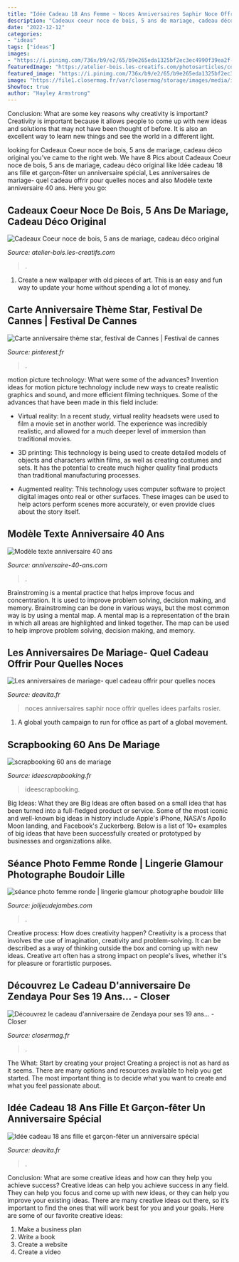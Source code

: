 ```yaml
---
title: "Idée Cadeau 18 Ans Femme ~ Noces Anniversaires Saphir Noce Offrir Quelles Idees Parfaits Rosier"
description: "Cadeaux coeur noce de bois, 5 ans de mariage, cadeau déco original"
date: "2022-12-12"
categories:
- "ideas"
tags: ["ideas"]
images:
- "https://i.pinimg.com/736x/b9/e2/65/b9e265eda1325bf2ec3ec4990f39ea2f--cannes-invitation.jpg"
featuredImage: "https://atelier-bois.les-creatifs.com/photosarticles/coeur_noce_bois_photo.jpg"
featured_image: "https://i.pinimg.com/736x/b9/e2/65/b9e265eda1325bf2ec3ec4990f39ea2f--cannes-invitation.jpg"
image: "https://file1.closermag.fr/var/closermag/storage/images/media/images-des-contenus/teen/articles/20150902/zendaya-coleman-fait-un-appel-aux-dons-sur-youtube/4840485-1-fre-FR/Zendaya-Coleman-fait-un-appel-aux-dons-sur-Youtube.jpg?alias=exact1024x768_l&amp;size=x100&amp;format=jpeg"
ShowToc: true
author: "Hayley Armstrong"
---
```



Conclusion: What are some key reasons why creativity is important?
Creativity is important because it allows people to come up with new ideas and solutions that may not have been thought of before. It is also an excellent way to learn new things and see the world in a different light.

	

		
looking for Cadeaux Coeur noce de bois, 5 ans de mariage, cadeau déco original you've came to the right web. We have 8 Pics about Cadeaux Coeur noce de bois, 5 ans de mariage, cadeau déco original like Idée cadeau 18 ans fille et garçon-fêter un anniversaire spécial, Les anniversaires de mariage- quel cadeau offrir pour quelles noces and also Modèle texte anniversaire 40 ans. Here you go:
		
    
## Cadeaux Coeur Noce De Bois, 5 Ans De Mariage, Cadeau Déco Original

<img loading=lazy src="https://atelier-bois.les-creatifs.com/photosarticles/coeur_noce_bois_photo.jpg" onerror="this.onerror=null;this.src='https://tse2.mm.bing.net/th?id=OIP.SU5RVyZB6CRoZKxd-PPPoQAAAA&amp;pid=15.1';" alt="Cadeaux Coeur noce de bois, 5 ans de mariage, cadeau déco original">

_Source: atelier-bois.les-creatifs.com_

>. 

	

1. Create a new wallpaper with old pieces of art. This is an easy and fun way to update your home without spending a lot of money.

    
## Carte Anniversaire Thème Star, Festival De Cannes | Festival De Cannes

<img loading=lazy src="https://i.pinimg.com/736x/b9/e2/65/b9e265eda1325bf2ec3ec4990f39ea2f--cannes-invitation.jpg" onerror="this.onerror=null;this.src='https://tse4.mm.bing.net/th?id=OIP.dX6mggrb9YOE9lT0nQZRuQAAAA&amp;pid=15.1';" alt="Carte anniversaire thème star, festival de Cannes | Festival de cannes">

_Source: pinterest.fr_

>. 

	

motion picture technology: What were some of the advances?
Invention ideas for motion picture technology include new ways to create realistic graphics and sound, and more efficient filming techniques. Some of the advances that have been made in this field include: 
- Virtual reality: In a recent study, virtual reality headsets were used to film a movie set in another world. The experience was incredibly realistic, and allowed for a much deeper level of immersion than traditional movies. 

- 3D printing: This technology is being used to create detailed models of objects and characters within films, as well as creating costumes and sets. It has the potential to create much higher quality final products than traditional manufacturing processes. 

- Augmented reality: This technology uses computer software to project digital images onto real or other surfaces. These images can be used to help actors perform scenes more accurately, or even provide clues about the story itself.

    
## Modèle Texte Anniversaire 40 Ans

<img loading=lazy src="http://www.anniversaire-40-ans.com/images/article/modele-texte-anniversaire-40-ans.jpg" onerror="this.onerror=null;this.src='https://tse1.mm.bing.net/th?id=OIP.GZnkauwuDXSRmRUV0jeSLwHaDY&amp;pid=15.1';" alt="Modèle texte anniversaire 40 ans">

_Source: anniversaire-40-ans.com_

>. 

	

Brainstroming is a mental practice that helps improve focus and concentration. It is used to improve problem solving, decision making, and memory. Brainstroming can be done in various ways, but the most common way is by using a mental map. A mental map is a representation of the brain in which all areas are highlighted and linked together. The map can be used to help improve problem solving, decision making, and memory.

    
## Les Anniversaires De Mariage- Quel Cadeau Offrir Pour Quelles Noces

<img loading=lazy src="https://deavita.fr/wp-content/uploads/2018/01/anniversaires-de-mariage-16-ans-noces-de-saphir-bijoux-objets-de-luxe.jpg" onerror="this.onerror=null;this.src='https://tse1.mm.bing.net/th?id=OIP.e4ITSon6p3G5imyYB104owHaFP&amp;pid=15.1';" alt="Les anniversaires de mariage- quel cadeau offrir pour quelles noces">

_Source: deavita.fr_

>noces anniversaires saphir noce offrir quelles idees parfaits rosier. 

	

1. A global youth campaign to run for office as part of a global movement. 

    
## Scrapbooking 60 Ans De Mariage

<img loading=lazy src="https://www.ideescrapbooking.fr/images/scrapbooking-60-ans-de-mariage_3.jpg" onerror="this.onerror=null;this.src='https://tse3.mm.bing.net/th?id=OIP.LxSGDyOMEOcLCatS6g7LiQHaE8&amp;pid=15.1';" alt="scrapbooking 60 ans de mariage">

_Source: ideescrapbooking.fr_

>ideescrapbooking. 

	

Big Ideas: What they are
Big Ideas are often based on a small idea that has been turned into a full-fledged product or service. Some of the most iconic and well-known big ideas in history include Apple's iPhone, NASA's Apollo Moon landing, and Facebook's Zuckerberg. 
Below is a list of 10+ examples of big ideas that have been successfully created or prototyped by businesses and organizations alike.

    
## Séance Photo Femme Ronde | Lingerie Glamour Photographe Boudoir Lille

<img loading=lazy src="https://www.jolijeudejambes.com/wp-content/uploads/2017/11/28-11932-post/seance-photo-boudoir-femme-ronde-lingerie-glamour-photographe-lille-5(pp_w768_h512).jpg" onerror="this.onerror=null;this.src='https://tse4.mm.bing.net/th?id=OIP.MMlE0p3G5sdlpDErfhN1ogHaE8&amp;pid=15.1';" alt="séance photo femme ronde | lingerie glamour photographe boudoir lille">

_Source: jolijeudejambes.com_

>. 

	

Creative process: How does creativity happen?
Creativity is a process that involves the use of imagination, creativity and problem-solving. It can be described as a way of thinking outside the box and coming up with new ideas. Creative art often has a strong impact on people's lives, whether it's for pleasure or forartistic purposes.

    
## Découvrez Le Cadeau D&#039;anniversaire De Zendaya Pour Ses 19 Ans... - Closer

<img loading=lazy src="https://file1.closermag.fr/var/closermag/storage/images/media/images-des-contenus/teen/articles/20150902/zendaya-coleman-fait-un-appel-aux-dons-sur-youtube/4840485-1-fre-FR/Zendaya-Coleman-fait-un-appel-aux-dons-sur-Youtube.jpg?alias=exact1024x768_l&amp;size=x100&amp;format=jpeg" onerror="this.onerror=null;this.src='https://tse3.mm.bing.net/th?id=OIP.t1rI1MM4mmPjKfkPshzh7AHaEj&amp;pid=15.1';" alt="Découvrez le cadeau d&#039;anniversaire de Zendaya pour ses 19 ans... - Closer">

_Source: closermag.fr_

>. 

	

The What: Start by creating your project
Creating a project is not as hard as it seems. There are many options and resources available to help you get started. The most important thing is to decide what you want to create and what you feel passionate about.

    
## Idée Cadeau 18 Ans Fille Et Garçon-fêter Un Anniversaire Spécial

<img loading=lazy src="http://deavita.fr/wp-content/uploads/2015/10/idée-cadeau-18-ans-poche-cuir-onglets-guitare.jpg" onerror="this.onerror=null;this.src='https://tse4.mm.bing.net/th?id=OIP.rWA85ryXjwAd81JC9MzH4gHaHa&amp;pid=15.1';" alt="Idée cadeau 18 ans fille et garçon-fêter un anniversaire spécial">

_Source: deavita.fr_

>. 

	

Conclusion: What are some creative ideas and how can they help you achieve success?
Creative ideas can help you achieve success in any field. They can help you focus and come up with new ideas, or they can help you improve your existing ideas. There are many creative ideas out there, so it’s important to find the ones that will work best for you and your goals. Here are some of our favorite creative ideas: 
1. Make a business plan 
2. Write a book 
3. Create a website 
4. Create a video 

